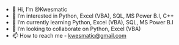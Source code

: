 - 👋 Hi, I’m @Kwesmatic
- 👀 I’m interested in Python, Excel (VBA), SQL, MS Power B.I, C++ 
- 🌱 I’m currently learning Python, Excel (VBA), SQL, MS Power B.I
- 💞️ I’m looking to collaborate on Python, Excel (VBA)
- 📫 How to reach me - kwesmatic@gmail.com

<!---
Kwesmatic/Kwesmatic is a ✨ special ✨ repository because its `README.md` (this file) appears on your GitHub profile.
You can click the Preview link to take a look at your changes.
--->
